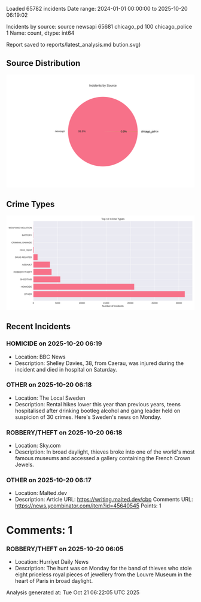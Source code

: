 
Loaded 65782 incidents
Date range: 2024-01-01 00:00:00 to 2025-10-20 06:19:02

Incidents by source:
source
newsapi           65681
chicago_pd          100
chicago_police        1
Name: count, dtype: int64

Report saved to reports/latest_analysis.md
bution.svg)

## Source Distribution
![Source Distribution](images/source_distribution.svg)

## Crime Types
![Crime Types](images/crime_types.svg)

## Recent Incidents

### HOMICIDE on 2025-10-20 06:19
- Location: BBC News
- Description: Shelley Davies, 38, from Caerau, was injured during the incident and died in hospital on Saturday.


### OTHER on 2025-10-20 06:18
- Location: The Local Sweden
- Description: Rental hikes lower this year than previous years, teens hospitalised after drinking bootleg alcohol and gang leader held on suspicion of 30 crimes. Here's Sweden's news on Monday.


### ROBBERY/THEFT on 2025-10-20 06:18
- Location: Sky.com
- Description: In broad daylight, thieves broke into one of the world's most famous museums and accessed a gallery containing the French Crown Jewels.


### OTHER on 2025-10-20 06:17
- Location: Malted.dev
- Description: Article URL: https://writing.malted.dev/cbp
Comments URL: https://news.ycombinator.com/item?id=45640545
Points: 1
# Comments: 1


### ROBBERY/THEFT on 2025-10-20 06:05
- Location: Hurriyet Daily News
- Description: The hunt was on Monday for the band of thieves who stole eight priceless royal pieces of jewellery from the Louvre Museum in the heart of Paris in broad daylight.

Analysis generated at: Tue Oct 21 06:22:05 UTC 2025
